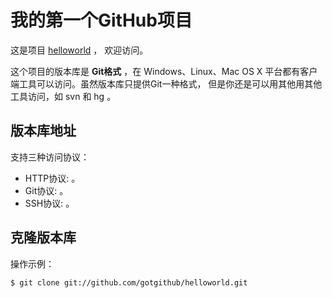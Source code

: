 # 我的第一个GitHub项目

这是项目 [helloworld](https://github.com/gotgithub/helloworld) ，
欢迎访问。

这个项目的版本库是 **Git格式** ，在 Windows、Linux、Mac OS X
平台都有客户端工具可以访问。虽然版本库只提供Git一种格式，
但是你还是可以用其他用其他工具访问，如 svn 和 hg 。

## 版本库地址

支持三种访问协议：

* HTTP协议:  。
* Git协议:  。
* SSH协议:  。

## 克隆版本库

操作示例：

    $ git clone git://github.com/gotgithub/helloworld.git
